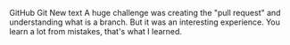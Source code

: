 GitHub
Git
New text
A huge challenge was creating the "pull request" and understanding what is a branch. But it was an interesting experience.
You learn a lot from mistakes, that's what I learned.